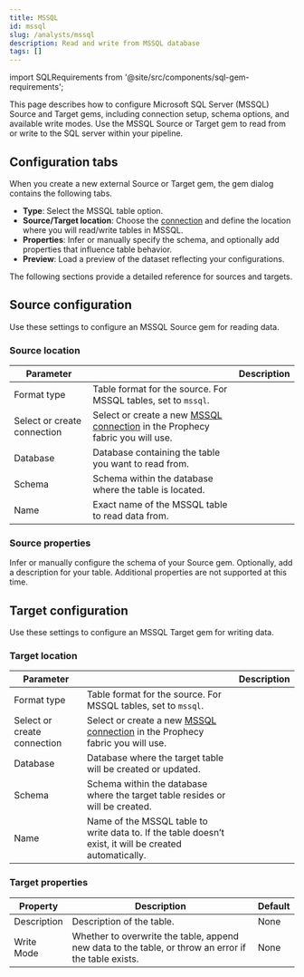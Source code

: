 ```yaml
---
title: MSSQL
id: mssql
slug: /analysts/mssql
description: Read and write from MSSQL database
tags: []
---
```


import SQLRequirements from '@site/src/components/sql-gem-requirements';

<SQLRequirements
  execution_engine="Prophecy Automate"
  sql_package_name=""
  sql_package_version=""
/>

This page describes how to configure Microsoft SQL Server (MSSQL) Source and Target gems, including connection setup, schema options, and available write modes. Use the MSSQL Source or Target gem to read from or write to the SQL server within your pipeline.

## Configuration tabs

When you create a new external Source or Target gem, the gem dialog contains the following tabs.

- **Type**: Select the MSSQL table option.
- **Source/Target location**: Choose the [connection](/administration/fabrics/prophecy-fabrics/connections/) and define the location where you will read/write tables in MSSQL.
- **Properties**: Infer or manually specify the schema, and optionally add properties that influence table behavior.
- **Preview**: Load a preview of the dataset reflecting your configurations.

The following sections provide a detailed reference for sources and targets.

## Source configuration

Use these settings to configure an MSSQL Source gem for reading data.

### Source location

| Parameter                   |                                                                                                                                            | Description |
| --------------------------- | ------------------------------------------------------------------------------------------------------------------------------------------ | ----------- |
| Format type                 | Table format for the source. For MSSQL tables, set to `mssql`.                                                                             |
| Select or create connection | Select or create a new [MSSQL connection](/administration/fabrics/prophecy-fabrics/connections/mssql) in the Prophecy fabric you will use. |
| Database                    | Database containing the table you want to read from.                                                                                       |
| Schema                      | Schema within the database where the table is located.                                                                                     |
| Name                        | Exact name of the MSSQL table to read data from.                                                                                           |

### Source properties

Infer or manually configure the schema of your Source gem. Optionally, add a description for your table. Additional properties are not supported at this time.

## Target configuration

Use these settings to configure an MSSQL Target gem for writing data.

### Target location

| Parameter                   |                                                                                                                                            | Description |
| --------------------------- | ------------------------------------------------------------------------------------------------------------------------------------------ | ----------- |
| Format type                 | Table format for the source. For MSSQL tables, set to `mssql`.                                                                             |
| Select or create connection | Select or create a new [MSSQL connection](/administration/fabrics/prophecy-fabrics/connections/mssql) in the Prophecy fabric you will use. |
| Database                    | Database where the target table will be created or updated.                                                                                |
| Schema                      | Schema within the database where the target table resides or will be created.                                                              |
| Name                        | Name of the MSSQL table to write data to. If the table doesn’t exist, it will be created automatically.                                    |

### Target properties

| Property    | Description                                                                                          | Default |
| ----------- | ---------------------------------------------------------------------------------------------------- | ------- |
| Description | Description of the table.                                                                            | None    |
| Write Mode  | Whether to overwrite the table, append new data to the table, or throw an error if the table exists. | None    |
